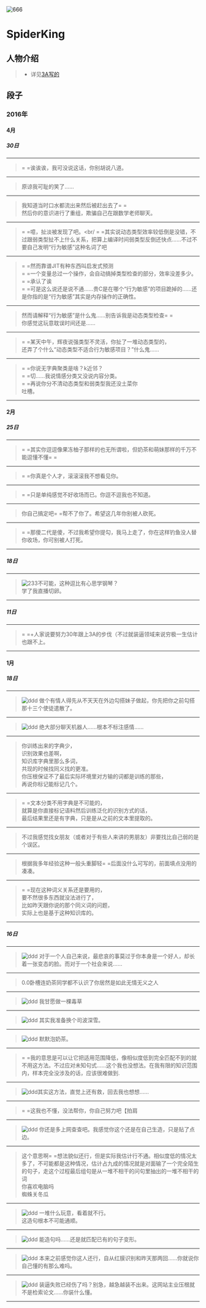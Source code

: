 ![666](../icon/SpiderKing.jpg)
# SpiderKing

## 人物介绍

> + 详见[3A写的](https://github.com/sg-first/Doge_Quotations/blob/master/spiderking_wiki.md)

## 段子

### 2016年

#### 4月

##### 30日

---
> = =诶诶诶，我可没说这话，你别胡说八道。

---
> 原谅我可耻的笑了……

---
> 我知道当时口水都流出来然后被赶出去了= =<br/>
然后你的意识进行了重组，欺骗自己在跟数学老师聊天。

---
> = =噫，扯淡被发现了吧。<br/
= =其实说动态类型效率较低倒是没错，不过跟弱类型扯不上什么关系，把算上编译时间弱类型反倒还快点……不过不要自己发明“行为敏感”这种名词了吧

---
> = =然而靠谱JIT有种东西叫启发式预测 <br/>
= =一个变量总过一个操作，会自动搞掉类型检查的部分，效率没差多少。<br/>
= =承认了诶<br/>
= =可是这么说还是说不通……贵C是在哪个“行为敏感”的项目跪掉的……还是你指的是“行为敏感”其实是内存操作的正确性。

---
> 然而请解释“行为敏感”是什么鬼……别告诉我是动态类型检查= = <br/>
你感觉这玩意耽误时间还是……

---
> = =某天中午，辉夜说强类型不灵活，你扯了一堆动态类型的，<br/>
还弄了个什么“动态类型不适合行为敏感项目？”什么鬼……

---
> = =你说无字典聚类是啥？k近邻？<br/>
= =切……我说情感分类又没说内容分类。<br/>
= =再说你分不清动态类型和弱类型我还没土菜你<br/>
吐槽。

---
#### 2月

##### 25日

---
> = =其实你逗逗像果冻柚子那样的也无所谓啦，但奶茶和萌妹那样的千万不能逗懂不懂= =

---
> = =你真是个人才，滚滚滚我不想看见你。

---
> = =只是单纯感觉不好收场而已。你逗不逗我也不知道。

---
> 你自己搞定吧= =帮不了你了。希望这几年你别被人砍死。

---
> = =那傻二代是傻，不过我希望你提勾，我马上走了，你在这样钓鱼没人替你收场，你可别被人打死。

---
##### 18日

---
> ![233](../raw/SpiderKing_0x04.png)不可能，这种逗比有心思学钢琴？<br/>
学了我直播切卵。

---
##### 11日

---
> = =+人家说要努力30年跟上3A的步伐（不过就装逼领域来说穷极一生估计也跟不上。

---
#### 1月

##### 18日

---
> ![ddd](../raw/SpiderKing_0x04.png)
做个有情人得先从不天天在外边勾搭妹子做起，你先把你之前勾搭那十三个使徒遣散了。

---
> ![ddd](../raw/SpiderKing_0x04.png)
绝大部分聊天机器人……根本不标注感情……

---
> 你训练出来的字典少，<br/>
识别效果也差啊，<br/>
知识库字典里那么多词，<br/>
共现的时候找同义找的更准。<br/>
你压根保证不了最后实际环境里对方输的词都是训练的那些，<br/>
再说你标记能标记几个。

---
> = =文本分类不用字典是不可能的，<br/>
就算是你直接标记语料然后训练泛化的识别方式的话，<br/>
最后结果里还是有字典，只是是从之前的文本里提取的。

---
> 不过我感觉找女朋友（或者对于有些人来讲的男朋友）非要找比自己弱的是个误区。

---
> 根据我多年经验这种一般头重脚轻= =后面没什么可写的，前面填点没用的凑凑。

---
> = =现在这种词义关系还是要用的，<br/>
要不然很多东西就没法进行了，<br/>
比如昨天跟你说的那个同义词的问题，<br/>
实际上也是基于这种知识库的。<br/>

---
##### 16日

---
> ![ddd](../raw/SpiderKing_0x04.png)
对于一个人自己来说，最悲哀的事莫过于你本身是一个好人，却长着一张变态的脸。而对于一个社会来说……

---
> 0.0卧槽连奶茶同学都不认识了你居然是如此无情无义之人

---
> ![ddd](../raw/SpiderKing_0x04.png)
我甘愿做一棵毒草

---
> ![ddd](../raw/SpiderKing_0x04.png)
其实我准备换个司波深雪。

---
> ![ddd](../raw/SpiderKing_0x03.png)
默默泡奶茶。

---
> = =我的意思是可以让它把适用范围降低，像相似度低到完全匹配不到的就不用这方法。不过应对未知句式……这个我也没想法。在我有限的知识范围内，样本完全没涉及的话，应该很难做到.

---
>  ![ddd](../raw/SpiderKing_0x02.png)其实这方法，直觉上还有救，回去我也想想……

---
> = =这我也不懂，没法帮你，你自己努力吧【拍肩

---
>  ![ddd](../raw/SpiderKing_0x00.png)
你还是多上网查查吧。我感觉你这个还是在自己生造，只是贴了点边。

---
> 这个意思啊= =想法貌似还行，但是实际我估计行不通。相似度低的情况太多了，不可能都是这种情况，估计占九成的情况就是对面输了一个完全陌生的句子，走这个过程最后组句是从一堆不相干的问句里抽出的一堆不相干的词<br/>
你喜欢电脑吗<br/>
蜘蛛关冬瓜<br/>

---
> ![ddd](../raw/SpiderKing_0x00.png)
一堆什么玩意，看着就不行。<br/>
这造句根本不可能通顺。

---
> ![ddd](../raw/SpiderKing_0x00.png)
能造句吗……还是就匹配已有的句子变形。

---
> ![ddd](../raw/SpiderKing_0x00.png)
本来之前感觉你这人还行，自从红膜识别和昨天那两回……你就说你自己懂的有那么难吗。

---
> ![ddd](../raw/SpiderKing_0x00.png)
装逼失败已经伤了吗？别急，越急越装不出来。这网站主业压根就不是检索论文……你装什么懂。

---
